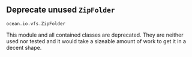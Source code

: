 ## Deprecate unused `ZipFolder`

`ocean.io.vfs.ZipFolder`

This module and all contained classes are deprecated.
They are neither used nor tested and it would take a sizeable amount of work to get it in a decent shape.
